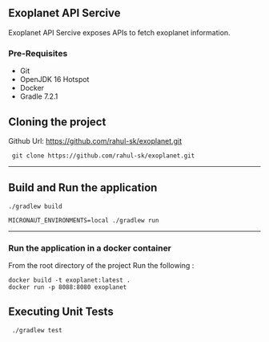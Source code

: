 ## Exoplanet API Sercive
Exoplanet API Sercive exposes APIs to fetch exoplanet information. 

### Pre-Requisites
- Git
- OpenJDK 16 Hotspot
- Docker
- Gradle 7.2.1

## Cloning the project
Github Url: https://github.com/rahul-sk/exoplanet.git

```
 git clone https://github.com/rahul-sk/exoplanet.git
```
---
## Build and Run the application

```shell
./gradlew build

MICRONAUT_ENVIRONMENTS=local ./gradlew run
  ```

---

### Run the application in a docker container
From the root directory of the project
Run the following :

```shell
docker build -t exoplanet:latest .
docker run -p 8088:8080 exoplanet
```
## Executing Unit Tests

```
 ./gradlew test
```
